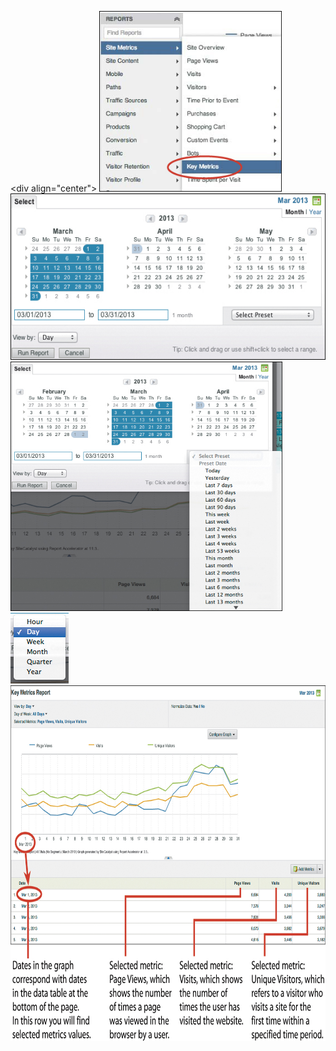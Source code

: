 <div align="center">
<img src="images/Ch10-T01-sa.jpg" height=289><br>
<img src="images/Ch10-T01-sb.jpg" height=266><br>
<img src="images/Ch10-T01-sc.jpg" height=399><br>
<img src="images/Ch10-T01-sd.jpg" height=113><br>
<img src="images/Ch10-T01-se.jpg" height=569><br>
</div>
